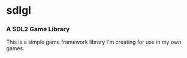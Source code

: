 # sdlgl
### A SDL2 Game Library

This is a simple game framework library I'm creating for use in my own games.
